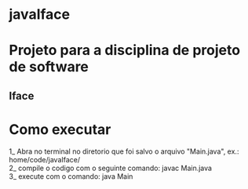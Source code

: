 # javaIface
<h1>Projeto para a disciplina de projeto de software</h1>
<h2>Iface</h2>
<h1>Como executar</h1>
1_ Abra no terminal no diretorio que foi salvo o arquivo "Main.java", ex.: home/code/javaIface/<br>
2_ compile o codigo com o seguinte comando: javac Main.java<br>
3_ execute com o comando: java Main<br>
